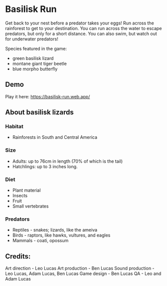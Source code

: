 # Basilisk Run

Get back to your nest before a predator takes your eggs! Run across the rainforest to get to your destination. You can run across the water to escape predators, but only for a short distance. You can also swim, but watch out for underwater predators!

Species featured in the game:

-   green basilisk lizard
-   montane giant tiger beetle
-   blue morpho butterfly

## Demo

Play it here: https://basilisk-run.web.app/

## About basilisk lizards

### Habitat

-   Rainforests in South and Central America

### Size

-   Adults: up to 76cm in length (70% of which is the tail)
-   Hatchlings: up to 3 inches long.

### Diet

-   Plant material
-   Insects
-   Fruit
-   Small vertebrates

### Predators

-   Reptiles - snakes; lizards, like the ameiva
-   Birds - raptors, like hawks, vultures, and eagles
-   Mammals - coati, opossum

## Credits:

Art direction - Leo Lucas
Art production - Ben Lucas
Sound production - Leo Lucas, Adam Lucas, Ben Lucas
Game design - Ben Lucas
QA - Leo and Adam Lucas
